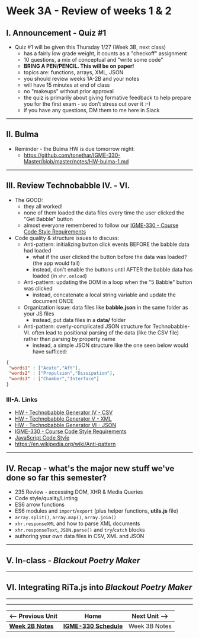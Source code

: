 # Week 3A - Review of weeks 1 & 2

## I. Announcement - Quiz #1

- Quiz #1 will be given this Thursday 1/27 (Week 3B, next class)
  - has a fairly low grade weight, it counts as a "checkoff" assignment
  - 10 questions, a mix of conceptual and "write some code"
  - **BRING A PEN/PENCIL. This will be on paper!**
  - topics are: functions, arrays, XML, JSON
  - you should review weeks 1A-2B and your notes
  - will have 15 minutes at end of class
  - no "makeups" without prior approval
  - the quiz is primarily about giving formative feedback to help prepare you for the first exam - so don’t stress out over it :-)
  - if you have any questions, DM them to me here in Slack

<hr>

## II. Bulma

- Reminder - the Bulma HW is due tomorrow night:
  - https://github.com/tonethar/IGME-330-Master/blob/master/notes/HW-bulma-1.md

<hr>

## III. Review Technobabble IV. - VI.
- The GOOD:
  - they all worked!
  - none of them loaded the data files every time the user clicked the "Get Babble" button
  - almost everyone remembered to follow our [IGME-330 - Course Code Style Requirements](../projects/330-code-style.md)
- Code quality & structure issues to discuss:
  - Anti-pattern: initializing button click events BEFORE the babble data had loaded
    - what if the user clicked the button before the data was loaded? (the app would fail)
    - instead, don't enable the buttons until AFTER the babble data has loaded (in `xhr.onload`)
  - Anti-pattern: updating the DOM in a loop when the "5 Babble" button was clicked
    - instead, concatenate a local string variable and update the document ONCE
  - Organization issue: data files like **babble.json** in the same folder as your JS files
    - instead, put data files in a **data/** folder
  - Anti-pattern: overly-complicated JSON structure for Technobabble-VI. often lead to positional parsing of the data (like the CSV file) rather than parsing by property name
    - instead, a simple JSON structure like the one seen below would have sufficed:
 
 ```json
{
  "words1" : ["Acute","Aft"], 
  "words2" : ["Propulsion","Dissipation"],
  "words3" : ["Chamber","Interface"]
}
```

### III-A. Links
- [HW - Technobabble Generator IV - CSV](https://github.com/tonethar/IGME-330-Master/blob/master/notes/HW-technobabble-4.md)
- [HW - Technobabble Generator V - XML](https://github.com/tonethar/IGME-330-Master/blob/master/notes/HW-technobabble-5.md)
- [HW - Technobabble Generator VI - JSON](https://github.com/tonethar/IGME-330-Master/blob/master/notes/HW-technobabble-6.md)
- [IGME-330 - Course Code Style Requirements](../projects/330-code-style.md)
- [JavaScript Code Style](../projects/intro-code-style.md)
- https://en.wikipedia.org/wiki/Anti-pattern

<hr>

## IV. Recap - what's the major new stuff we've done so far this semester?

- 235 Review - accessing DOM, XHR & Media Queries
- Code style/quality/Linting
- ES6 arrow functions
- ES6 modules and `import`/`export` (plus helper functions, **utils.js** file)
- `array.split()`, `array.map()`, `array.join()`
- `xhr.responseXML` and how to parse XML documents
- `xhr.responseText`, `JSON.parse()` and `try`/`catch` blocks
- authoring your own data files in CSV, XML and JSON

<hr>

## V. In-class - *Blackout Poetry Maker*

<hr>

## VI. Integrating RiTa.js into *Blackout Poetry Maker*



<hr><hr>

| <-- Previous Unit | Home | Next Unit -->
| --- | --- | --- 
| [**Week 2B Notes**](02B.md)     |  [**IGME-330 Schedule**](../schedule.md) | Week 3B Notes
